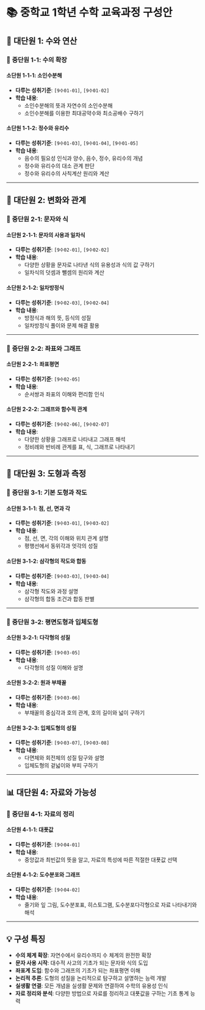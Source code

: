 # 📚 중학교 1학년 수학 교육과정 구성안

## 🎯 **대단원 1: 수와 연산**

### 📖 **중단원 1-1: 수의 확장**

#### **소단원 1-1-1: 소인수분해**
- **다루는 성취기준**: `[9수01-01]`, `[9수01-02]`
- **학습 내용**:
    - 소인수분해의 뜻과 자연수의 소인수분해
    - 소인수분해를 이용한 최대공약수와 최소공배수 구하기

#### **소단원 1-1-2: 정수와 유리수**
- **다루는 성취기준**: `[9수01-03]`, `[9수01-04]`, `[9수01-05]`
- **학습 내용**:
    - 음수의 필요성 인식과 양수, 음수, 정수, 유리수의 개념
    - 정수와 유리수의 대소 관계 판단
    - 정수와 유리수의 사칙계산 원리와 계산

---

## 🔄 **대단원 2: 변화와 관계**

### 📖 **중단원 2-1: 문자와 식**

#### **소단원 2-1-1: 문자의 사용과 일차식**
- **다루는 성취기준**: `[9수02-01]`, `[9수02-02]`
- **학습 내용**:
    - 다양한 상황을 문자로 나타낸 식의 유용성과 식의 값 구하기
    - 일차식의 덧셈과 뺄셈의 원리와 계산

#### **소단원 2-1-2: 일차방정식**
- **다루는 성취기준**: `[9수02-03]`, `[9수02-04]`
- **학습 내용**:
    - 방정식과 해의 뜻, 등식의 성질
    - 일차방정식 풀이와 문제 해결 활용

---

### 📖 **중단원 2-2: 좌표와 그래프**

#### **소단원 2-2-1: 좌표평면**
- **다루는 성취기준**: `[9수02-05]`
- **학습 내용**:
    - 순서쌍과 좌표의 이해와 편리함 인식

#### **소단원 2-2-2: 그래프와 함수적 관계**
- **다루는 성취기준**: `[9수02-06]`, `[9수02-07]`
- **학습 내용**:
    - 다양한 상황을 그래프로 나타내고 그래프 해석
    - 정비례와 반비례 관계를 표, 식, 그래프로 나타내기

---

## 📐 **대단원 3: 도형과 측정**

### 📖 **중단원 3-1: 기본 도형과 작도**

#### **소단원 3-1-1: 점, 선, 면과 각**
- **다루는 성취기준**: `[9수03-01]`, `[9수03-02]`
- **학습 내용**:
    - 점, 선, 면, 각의 이해와 위치 관계 설명
    - 평행선에서 동위각과 엇각의 성질

#### **소단원 3-1-2: 삼각형의 작도와 합동**
- **다루는 성취기준**: `[9수03-03]`, `[9수03-04]`
- **학습 내용**:
    - 삼각형 작도와 과정 설명
    - 삼각형의 합동 조건과 합동 판별

---

### 📖 **중단원 3-2: 평면도형과 입체도형**

#### **소단원 3-2-1: 다각형의 성질**
- **다루는 성취기준**: `[9수03-05]`
- **학습 내용**:
    - 다각형의 성질 이해와 설명

#### **소단원 3-2-2: 원과 부채꼴**
- **다루는 성취기준**: `[9수03-06]`
- **학습 내용**:
    - 부채꼴의 중심각과 호의 관계, 호의 길이와 넓이 구하기

#### **소단원 3-2-3: 입체도형의 성질**
- **다루는 성취기준**: `[9수03-07]`, `[9수03-08]`
- **학습 내용**:
    - 다면체와 회전체의 성질 탐구와 설명
    - 입체도형의 겉넓이와 부피 구하기

---

## 📊 **대단원 4: 자료와 가능성**

### 📖 **중단원 4-1: 자료의 정리**

#### **소단원 4-1-1: 대푯값**
- **다루는 성취기준**: `[9수04-01]`
- **학습 내용**:
    - 중앙값과 최빈값의 뜻을 알고, 자료의 특성에 따른 적절한 대푯값 선택

#### **소단원 4-1-2: 도수분포와 그래프**
- **다루는 성취기준**: `[9수04-02]`
- **학습 내용**:
    - 줄기와 잎 그림, 도수분포표, 히스토그램, 도수분포다각형으로 자료 나타내기와 해석

---


## 💡 **구성 특징**
- **수의 체계 확장**: 자연수에서 유리수까지 수 체계의 완전한 확장
- **문자 사용 시작**: 대수적 사고의 기초가 되는 문자와 식의 도입
- **좌표계 도입**: 함수와 그래프의 기초가 되는 좌표평면 이해
- **논리적 추론**: 도형의 성질을 논리적으로 탐구하고 설명하는 능력 개발
- **실생활 연결**: 모든 개념을 실생활 문제와 연결하여 수학의 유용성 인식
- **자료 정리와 분석**: 다양한 방법으로 자료를 정리하고 대푯값을 구하는 기초 통계 능력
